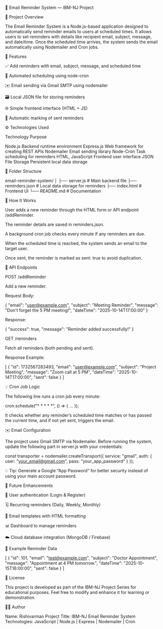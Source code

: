 📧 Email Reminder System — IBM-NJ Project

📝 Project Overview

The Email Reminder System is a Node.js-based application designed to automatically send reminder emails to users at scheduled times. It allows users to set reminders with details like recipient email, subject, message, and date/time. Once the scheduled time arrives, the system sends the email automatically using Nodemailer and Cron jobs.

🧩 Features

✅ Add reminders with email, subject, message, and scheduled time

📅 Automated scheduling using node-cron

✉️ Email sending via Gmail SMTP using nodemailer

🗃️ Local JSON file for storing reminders

🌐 Simple frontend interface (HTML + JS)

🔁 Automatic marking of sent reminders

⚙️ Technologies Used

Technology Purpose

Node.js Backend runtime environment Express.js Web framework for creating REST APIs Nodemailer Email sending library Node-Cron Task scheduling for reminders HTML, JavaScript Frontend user interface JSON File Storage Persistent local data storage

📁 Folder Structure

email-reminder-system/ │ ├── server.js # Main backend file ├── reminders.json # Local data storage for reminders ├── index.html # Frontend UI └── README.md # Documentation

🚀 How It Works

User adds a new reminder through the HTML form or API endpoint /addReminder.

The reminder details are saved in reminders.json.

A background cron job checks every minute if any reminders are due.

When the scheduled time is reached, the system sends an email to the target user.

Once sent, the reminder is marked as sent: true to avoid duplication.

🔑 API Endpoints

POST /addReminder

Add a new reminder.

Request Body:

{ "email": "user@example.com", "subject": "Meeting Reminder", "message": "Don't forget the 5 PM meeting!", "dateTime": "2025-10-14T17:00:00" }

Response:

{ "success": true, "message": "Reminder added successfully!" }

GET /reminders

Fetch all reminders (both pending and sent).

Response Example:

[ { "id": 1732567283493, "email": "user@example.com", "subject": "Project Meeting", "message": "Zoom call at 5 PM", "dateTime": "2025-10-14T17:00:00", "sent": false } ]

💡 Cron Job Logic

The following line runs a cron job every minute:

cron.schedule("* * * * *", () => { ... });

It checks whether any reminder’s scheduled time matches or has passed the current time, and if not yet sent, triggers the email.

✉️ Email Configuration

The project uses Gmail SMTP via Nodemailer. Before running the system, update the following part in server.js with your credentials:

const transporter = nodemailer.createTransport({ service: "gmail", auth: { user: "your_email@gmail.com", pass: "your_app_password" } });

💡 Tip: Generate a Google “App Password” for better security instead of using your main account password.

🧠 Future Enhancements

🔐 User authentication (Login & Register)

🗓️ Recurring reminders (Daily, Weekly, Monthly)

📨 Email templates with HTML formatting

📊 Dashboard to manage reminders

☁️ Cloud database integration (MongoDB / Firebase)

🧪 Example Reminder Data

[ { "id": 101, "email": "test@example.com", "subject": "Doctor Appointment", "message": "Appointment at 4 PM tomorrow.", "dateTime": "2025-10-15T16:00:00", "sent": false } ]

📜 License

This project is developed as part of the IBM-NJ Project Series for educational purposes. Feel free to modify and enhance it for learning or demonstration.

👨‍💻 Author

Name: Rishivarman Project Title: IBM-NJ Email Reminder System Technologies: JavaScript | Node.js | Express | Nodemailer | Cron
